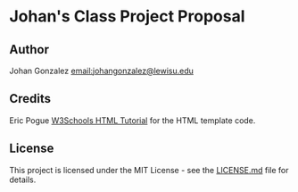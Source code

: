 # Johan's Class Project Proposal

## Author
Johan Gonzalez [email:johangonzalez@lewisu.edu](mailto:johangonzalez@lewisu.edu)

## Credits
Eric Pogue
[W3Schools HTML Tutorial](https://www.w3schools.com/html/) for the HTML template code.

## License
This project is licensed under the MIT License - see the [LICENSE.md](LICENSE) file for details.

